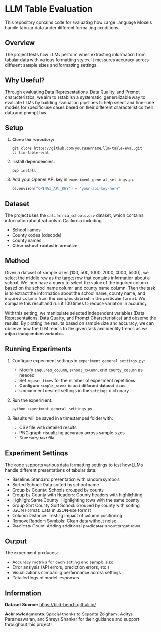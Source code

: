 # LLM Table Evaluation

This repository contains code for evaluating how Large Language Models handle tabular data under different formatting conditions.

## Overview

The project tests how LLMs perform when extracting information from tabular data with various formatting styles. It measures accuracy across different sample sizes and formatting settings.

## Why Useful?

Through evaluating Data Representations, Data Quality, and Prompt characteristics, we aim to establish a systematic, generalizable way to evaluate LLMs by building evaluation pipelines to help select and fine-tune models for specific use cases based on their different characteristics their data and prompt has.

## Setup

1. Clone the repository:
   ```
   git clone https://github.com/yourusername/llm-table-eval.git
   cd llm-table-eval
   ```

2. Install dependencies:
   ```
   pip install
   ```

3. Add your OpenAI API key in `experiment_general_settings.py`:
   ```python
   os.environ["OPENAI_API_KEY"] = "your-api-key-here"
   ```

## Dataset

The project uses the `california_schools.csv` dataset, which contains information about schools in California including:
- School names
- County codes (cdscode)
- County names
- Other school-related information

## Method

Given a dataset of sample sizes [100, 500, 1000, 2000, 3000, 5000], we select the middle row as the target row that contains information about a school. We then have a query to select the value of the inquired column based on the school name column and county name column. Then the task is to extract the information about the school name, county name, and inquired column from the sampled dataset in the particular format. We compare this result and run it 100 times to reduce variation in accuracy.

With this setting, we manipulate selected independent variables (Data Representations, Data Quality, and Prompt Characteristics) and observe the results. By plotting the results based on sample size and accuracy, we can observe how the LLM reacts to the given task and identify trends as we adjust independent variables.

## Running Experiments

1. Configure experiment settings in `experiment_general_settings.py`:
   - Modify `inquired_column`, `school_column`, and `county_column` as needed
   - Set `repeat_times` for the number of experiment repetitions
   - Configure `sample_sizes` to test different dataset sizes
   - Uncomment desired settings in the `settings` dictionary

2. Run the experiment:
   ```
   python experiment_general_settings.py
   ```

3. Results will be saved in a timestamped folder with:
   - CSV file with detailed results
   - PNG graph visualizing accuracy across sample sizes
   - Summary text file

## Experiment Settings

The code supports various data formatting settings to test how LLMs handle different presentations of tabular data:

- Baseline: Standard presentation with random symbols
- Sorted School: Data sorted by school name
- Group by County: Schools grouped by county
- Group by County with Headers: County headers with highlighting
- Highlight Same County: Highlighting rows with the same county
- Group Sort County Sort School: Grouped by county with sorting
- JSON Format: Data in JSON-like format
- Column Distance: Testing impact of column positioning
- Remove Random Symbols: Clean data without noise
- Predicate Count: Adding additional predicates about target rows

## Output

The experiment produces:
- Accuracy metrics for each setting and sample size
- Error analysis (API errors, prediction errors, etc.)
- Visualizations comparing performance across settings
- Detailed logs of model responses

## Information

**Dataset Source:** https://bird-bench.github.io/

**Acknowledgments:** Special thanks to Sepanta Zeighami, Aditya Parameswaran, and Shreya Shankar for their guidance and support throughout this project!